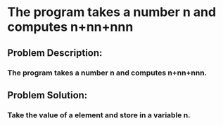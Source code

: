 # The program takes a number n and computes n+nn+nnn

## Problem Description:
### The program takes a number n and computes n+nn+nnn.

## Problem Solution: 
### Take the value of a element and store in a variable n.
